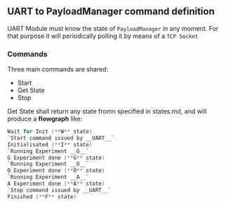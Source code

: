 ## UART to PayloadManager command definition

UART Module must know the state of `PayloadManager` in any moment. For that purpose it will periodically polling it by means of a `TCP Socket`

### Commands
Three main commands are shared: 

* Start
* Get State
* Stop

Get State shall return any state fromn specified in states.md, and will produce a __flowgraph__ like:

 ```C
 Wait for Init (**W** state)
 `Start command issued by __UART__`
 Initialisated (**I** state)
 `Running Experiment __G__`
 G Experiment done (**G** state)
 `Running Experiment __O__`
 O Experiment done (**O** state)
 `Running Experiment __A__`
 A Experiment done (**A** state)
 `Stop command issued by __UART__`
 Finished (**F** state)
 ```

